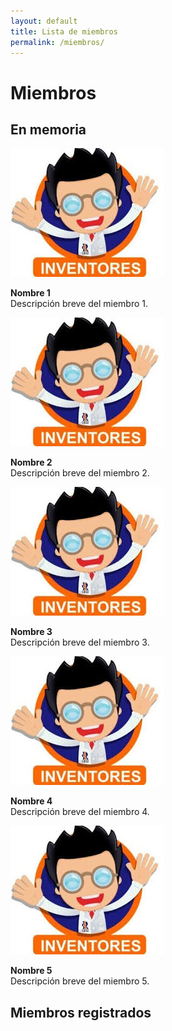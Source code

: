 ```yaml
---
layout: default
title: Lista de miembros
permalink: /miembros/
---
```


# Miembros

<h2>En memoria</h2>

<div class="carousel-container">
  <div class="carousel">
    <div class="carousel-item">
      <img src="/assets/miembros/logo.jpg" alt="Miembro 1">
      <p><strong>Nombre 1</strong><br>Descripción breve del miembro 1.</p>
    </div>
    <div class="carousel-item">
      <img src="/assets/miembros/logo.jpg" alt="Miembro 2">
      <p><strong>Nombre 2</strong><br>Descripción breve del miembro 2.</p>
    </div>
    <div class="carousel-item">
      <img src="/assets/miembros/logo.jpg" alt="Miembro 3">
      <p><strong>Nombre 3</strong><br>Descripción breve del miembro 3.</p>
    </div>
    <div class="carousel-item">
      <img src="/assets/miembros/logo.jpg" alt="Miembro 4">
      <p><strong>Nombre 4</strong><br>Descripción breve del miembro 4.</p>
    </div>
    <div class="carousel-item">
      <img src="/assets/miembros/logo.jpg" alt="Miembro 5">
      <p><strong>Nombre 5</strong><br>Descripción breve del miembro 5.</p>
    </div>
    <!-- Agrega más miembros aquí -->
  </div>
</div>


<h2>Miembros registrados</h2>

<div id="miembros-contenedor" class="miembros-contenedor"></div>



<script>
  document.addEventListener("DOMContentLoaded", function () {
    const contenedor = document.getElementById("miembros-contenedor");
    const db = firebase.database();
    const refMiembros = db.ref("miembros");

    refMiembros.once("value", function(snapshot) {
      snapshot.forEach(function(childSnapshot) {
        const miembro = childSnapshot.val();
        const div = document.createElement("div");
        div.className = "miembro";
        div.innerHTML = `
          <img src="/assets/miembros/logo.jpg" alt="${miembro.nombre}">
          <div class="info">
            <h3>${miembro.nombre}</h3>
            <p>${miembro.descripcion || "Sin descripción"}</p>
          </div>
        `;
        contenedor.appendChild(div);
      });
    });
  });
</script>

</script>

<style>
.miembros-contenedor {
  display: flex;
  flex-wrap: wrap;
  gap: 1rem;
  padding: 1rem;
}
.miembro {
  background-color: #fffbe6;
  border: 1px solid #ddd;
  padding: 1rem;
  border-radius: 8px;
  width: 220px;
  box-shadow: 0 2px 4px rgba(0, 0, 0, 0.1);
  text-align: center;
}
.miembro img {
  width: 100px;
  height: 100px;
  object-fit: cover;
  border-radius: 50%;
  margin-bottom: 0.5rem;
}
</style>

<!-- Firebase scripts (compat) -->
<script src="https://www.gstatic.com/firebasejs/9.23.0/firebase-app-compat.js"></script>
<script src="https://www.gstatic.com/firebasejs/9.23.0/firebase-database-compat.js"></script>
<script type=module src="/firebase-config.js"></script> 